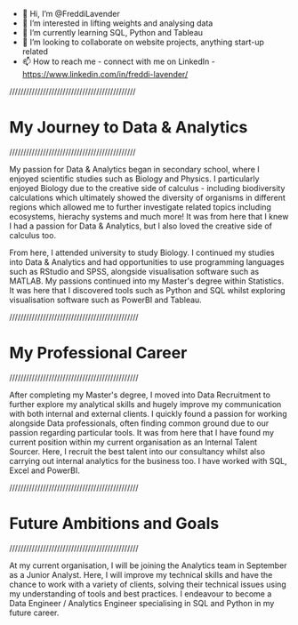 - 👋 Hi, I’m @FreddiLavender
- 👀 I’m interested in lifting weights and analysing data
- 🌱 I’m currently learning SQL, Python and Tableau
- 💞️ I’m looking to collaborate on website projects, anything start-up related
- 📫 How to reach me - connect with me on LinkedIn - https://www.linkedin.com/in/freddi-lavender/

/////////////////////////////////////////////
# My Journey to Data & Analytics # 
/////////////////////////////////////////////

My passion for Data & Analytics began in secondary school, where I enjoyed scientific studies such as Biology and Physics. I particularly enjoyed Biology due to the creative side of calculus - including biodiversity calculations which ultimately showed the diversity of organisms in different regions which allowed me to further investigate related topics including ecosystems, hierachy systems and much more! It was from here that I knew I had a passion for Data & Analytics, but I also loved the creative side of calculus too. 

From here, I attended university to study Biology. I continued my studies into Data & Analytics and had opportunities to use programming languages such as RStudio and SPSS, alongside visualisation software such as MATLAB. My passions continued into my Master's degree within Statistics. It was here that I discovered tools such as Python and SQL whilst exploring visualisation software such as PowerBI and Tableau. 

//////////////////////////////////////////////
# My Professional Career # 
//////////////////////////////////////////////

After completing my Master's degree, I moved into Data Recruitment to further explore my analytical skills and hugely improve my communication with both internal and external clients. I quickly found a passion for working alongside Data professionals, often finding common ground due to our passion regarding particular tools. It was from here that I have found my current position within my current organisation as an Internal Talent Sourcer. Here, I recruit the best talent into our consultancy whilst also carrying out internal analytics for the business too. I have worked with SQL, Excel and PowerBI. 

//////////////////////////////////////////////
# Future Ambitions and Goals #
//////////////////////////////////////////////

At my current organisation, I will be joining the Analytics team in September as a Junior Analyst. Here, I will improve my technical skills and have the chance to work with a variety of clients, solving their technical issues using my understanding of tools and best practices. I endeavour to become a Data Engineer / Analytics Engineer specialising in SQL and Python in my future career. 


<!---
FreddiLavender/FreddiLavender is a ✨ special ✨ repository because its `README.md` (this file) appears on your GitHub profile.
You can click the Preview link to take a look at your changes.
--->

